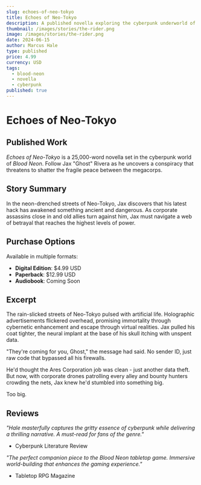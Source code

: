```yaml
---
slug: echoes-of-neo-tokyo
title: Echoes of Neo-Tokyo
description: A published novella exploring the cyberpunk underworld of Blood Neon.
thumbnail: /images/stories/the-rider.png
image: /images/stories/the-rider.png
date: 2024-06-15
author: Marcus Hale
type: published
price: 4.99
currency: USD
tags:
  - blood-neon
  - novella
  - cyberpunk
published: true
---
```


# Echoes of Neo-Tokyo

## Published Work

*Echoes of Neo-Tokyo* is a 25,000-word novella set in the cyberpunk world of *Blood Neon*. Follow Jax "Ghost" Rivera as he uncovers a conspiracy that threatens to shatter the fragile peace between the megacorps.

## Story Summary

In the neon-drenched streets of Neo-Tokyo, Jax discovers that his latest hack has awakened something ancient and dangerous. As corporate assassins close in and old allies turn against him, Jax must navigate a web of betrayal that reaches the highest levels of power.

## Purchase Options

Available in multiple formats:
- **Digital Edition**: $4.99 USD
- **Paperback**: $12.99 USD
- **Audiobook**: Coming Soon

## Excerpt

The rain-slicked streets of Neo-Tokyo pulsed with artificial life. Holographic advertisements flickered overhead, promising immortality through cybernetic enhancement and escape through virtual realities. Jax pulled his coat tighter, the neural implant at the base of his skull itching with unspent data.

"They're coming for you, Ghost," the message had said. No sender ID, just raw code that bypassed all his firewalls.

He'd thought the Ares Corporation job was clean - just another data theft. But now, with corporate drones patrolling every alley and bounty hunters crowding the nets, Jax knew he'd stumbled into something big.

Too big.

## Reviews

*"Hale masterfully captures the gritty essence of cyberpunk while delivering a thrilling narrative. A must-read for fans of the genre."*
- Cyberpunk Literature Review

*"The perfect companion piece to the Blood Neon tabletop game. Immersive world-building that enhances the gaming experience."*
- Tabletop RPG Magazine
